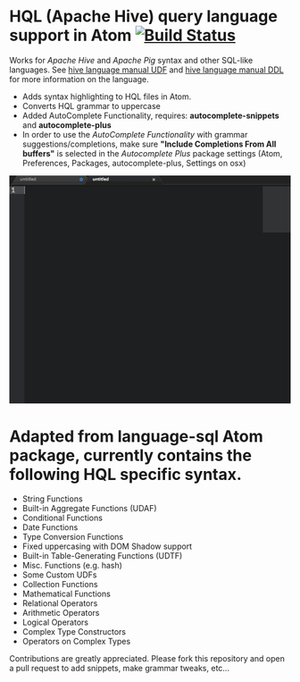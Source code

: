 # HQL (Apache Hive) query language support in Atom  [![Build Status](https://travis-ci.org/adidonato/language-hql.svg?branch=master)](https://travis-ci.org/adidonato/language-hql)

Works for *Apache Hive* and *Apache Pig* syntax and other SQL-like languages.
See [hive language manual UDF](https://cwiki.apache.org/confluence/display/Hive/LanguageManual+UDF) and [hive language manual DDL]( https://cwiki.apache.org/confluence/display/Hive/LanguageManual+DDL) for more information on the language.

* Adds syntax highlighting to HQL files in Atom.
* Converts HQL grammar to uppercase
* Added AutoComplete Functionality, requires: **autocomplete-snippets** and **autocomplete-plus**
* In order to use the *AutoComplete Functionality* with grammar suggestions/completions, make sure **"Include Completions From All buffers"** is selected in the *Autocomplete Plus* package settings (Atom, Preferences, Packages, autocomplete-plus, Settings on osx) 

<img src="./img/language-hql-demo.gif" width="650px"/>


# Adapted from language-sql Atom package, currently contains the following HQL specific syntax.

* String Functions
* Built-in Aggregate Functions (UDAF)
* Conditional Functions
* Date Functions
* Type Conversion Functions
* Fixed uppercasing with DOM Shadow support
* Built-in Table-Generating Functions (UDTF)
* Misc. Functions (e.g. hash)
* Some Custom UDFs
* Collection Functions
* Mathematical Functions
* Relational Operators
* Arithmetic Operators
* Logical Operators
* Complex Type Constructors
* Operators on Complex Types

Contributions are greatly appreciated. Please fork this repository and open a
pull request to add snippets, make grammar tweaks, etc...
